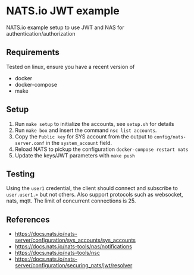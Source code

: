 # NATS.io JWT example

NATS.io example setup to use JWT and NAS for authentication/authorization

## Requirements

Tested on linux, ensure you have a recent version of 

- docker
- docker-compose
- make

## Setup

1. Run `make setup` to initialize the accounts, see `setup.sh` for details
2. Run `make box` and insert the command `nsc list accounts`. 
3. Copy the `Public key` for SYS account from the output to `config/nats-server.conf` in the `system_account` field.
4. Reload NATS to pickup the configuration `docker-compose restart nats`
5. Update the keys/JWT parameters with `make push`

## Testing

Using the `user1` credential, the client should connect and subscribe to `user.user1.>` but not others. Also support protocols such as websocket, nats, mqtt. The limit of concurrent connections is 25.

## References

- https://docs.nats.io/nats-server/configuration/sys_accounts/sys_accounts
- https://docs.nats.io/nats-tools/nas/notifications
- https://docs.nats.io/nats-tools/nsc
- https://docs.nats.io/nats-server/configuration/securing_nats/jwt/resolver
